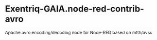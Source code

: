 # Exentriq-GAIA.node-red-contrib-avro
Apache avro encoding/decoding node for Node-RED based on mtth/avsc